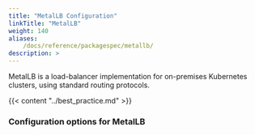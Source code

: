 ```yaml
---
title: "MetalLB Configuration"
linkTitle: "MetalLB"
weight: 140
aliases:
    /docs/reference/packagespec/metallb/
description: >
---
```


MetalLB is a load-balancer implementation for on-premises Kubernetes clusters, using standard routing protocols.

{{< content "../best_practice.md" >}}

### Configuration options for MetalLB

